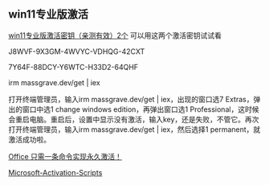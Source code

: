 
## win11专业版激活
[win11专业版激活密钥（亲测有效）2个](https://zhuanlan.zhihu.com/p/637930518)
可以用这两个激活密钥试试看

J8WVF-9X3GM-4WVYC-VDHQG-42CXT

7Y64F-88DCY-Y6WTC-H33D2-64QHF

irm massgrave.dev/get | iex

打开终端管理员，输入irm massgrave.dev/get | iex，出现的窗口选7 Extras，弹出的窗口中选1 change windows edition，再弹出窗口选1 Professional，这时候会重启电脑。重启后，设置中显示没有激活，输入key，还是失败，不管它。再次打开终端管理员，输入irm massgrave.dev/get | iex，然后选择1 permanent，就激活成功啦。

[Office 只需一条命令实现永久激活！](https://zhuanlan.zhihu.com/p/675872134)

[Microsoft-Activation-Scripts](https://github.com/massgravel/Microsoft-Activation-Scripts)


